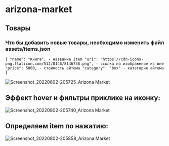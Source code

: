 # arizona-market

## Товары 
### Что бы добавить новые товары, необходимо изменить файл assets/items.json
`{
    "name": "Книга", - название item
    "uri": "https://cdn-icons-png.flaticon.com/512/8146/8146738.png", - ссылка на изображение из вне
    "price": 5000, - стоимость айтема
    "category": "box" - категория айтема
  }`

![Screenshot_20220802-205725_Arizona Market](https://user-images.githubusercontent.com/65539045/182443860-3e34c0dc-ed91-4020-b9aa-da995f58fb36.jpg)
## Эффект hover и фильтры приклике на иконку:
![Screenshot_20220802-205740_Arizona Market](https://user-images.githubusercontent.com/65539045/182443881-bf39f962-757d-4da6-8a0e-4bbc96a56b8f.jpg)
## Определяем item по нажатию:
![Screenshot_20220802-205858_Arizona Market](https://user-images.githubusercontent.com/65539045/182443896-df3584bf-9ae8-47ae-b511-ea5c731fb52e.jpg)

